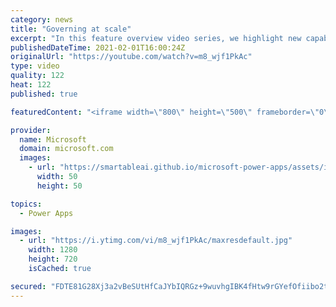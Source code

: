 ```yaml
---
category: news
title: "Governing at scale"
excerpt: "In this feature overview video series, we highlight new capabilities included in the latest update to Microsoft Power Apps.  Microsoft's Power Platform is a rich ecosystem of more than three hundred Microsoft and non-Microsoft connectors that can be leveraged by apps and flows. We are proud to introduce"
publishedDateTime: 2021-02-01T16:00:24Z
originalUrl: "https://youtube.com/watch?v=m8_wjf1PkAc"
type: video
quality: 122
heat: 122
published: true

featuredContent: "<iframe width=\"800\" height=\"500\" frameborder=\"0\" src=\"https://www.youtube.com/embed/m8_wjf1PkAc\" allow=\"accelerometer; autoplay; encrypted-media; gyroscope; picture-in-picture\" allowfullscreen></iframe>"

provider:
  name: Microsoft
  domain: microsoft.com
  images:
    - url: "https://smartableai.github.io/microsoft-power-apps/assets/images/organizations/microsoft.com-50x50.jpg"
      width: 50
      height: 50

topics:
  - Power Apps

images:
  - url: "https://i.ytimg.com/vi/m8_wjf1PkAc/maxresdefault.jpg"
    width: 1280
    height: 720
    isCached: true

secured: "FDTE81G28Xj3a2vBeSUtHfCaJYbIQRGz+9wuvhgIBK4fHtw9rGYefOfiibo2taEFUevtenEUi+xsqE9GZP0IQzPwNS1w018f+GZy0ZNYaYGWzN/p+E8/3P9W4/4bvGHEsxDSL7yI38YUYTsuEYLFXtvLc2h9/wV7MdSSxkVLw7uUSivLqJOxU3MnKJFgrTNIK6sa62tOpf+9vH6nE0zr5wwZogwevfzFmG9HB4jcbMnWonwqdPVDXeO89fgBoqB+XWvtA6LQ2fRqeB+Zrz0AlSYtzD+rGjAsmW0cDhCeBSvAWPcYZewshOoBh8dfJeoCGdyEXF6AVc6tFzWp1Qg2XfDqNn6Koxy+TyE2noHC+qXv68VveOZ+FqTNuLAX2q5K3v6pLNYNOc9Dwp5ZsZODu6rylPqh461Cylizz1qcdk8=;vfkmArEUHETNqtk3r9B38Q=="
---
```


